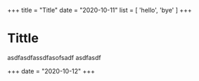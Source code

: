 +++
title = "Title"
date = "2020-10-11"
list = [ 'hello', 'bye' ]
+++

# Tittle

asdfasdfassdfasofsadf
asdfasdf

+++
date = "2020-10-12"
+++

